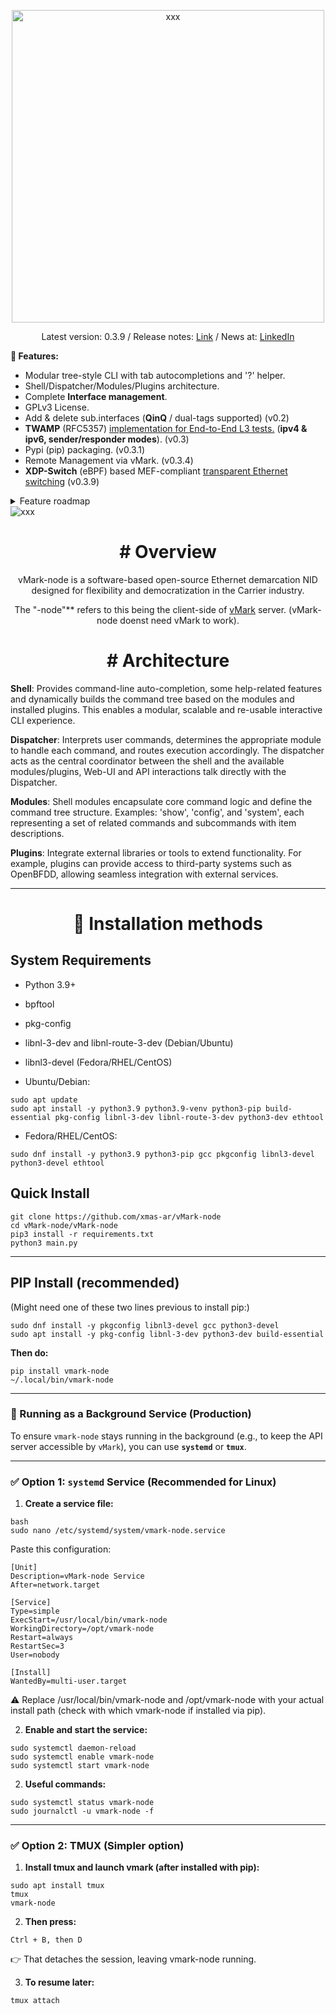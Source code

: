 <p align="center">
  <img src="https://github.com/user-attachments/assets/766164e9-3a5a-46a2-9183-dcfef9bc0aa9" alt="xxx" style="width: 500px; height: auto;">
</p>

<p align="center">Latest version: 0.3.9 / Release notes: <a href="https://github.com/xmas-ar/vMark-node/plugins/xdp_mef_switch/README.md">Link</a> / News at: <a href="https://www.linkedin.com/company/pathgate">LinkedIn</a> </p></p>

**🚀 Features:**
- Modular tree-style CLI with tab autocompletions and '?' helper.
- Shell/Dispatcher/Modules/Plugins architecture.
- Complete **Interface management**.
- GPLv3 License.
- Add & delete sub.interfaces (**QinQ** / dual-tags supported) (v0.2)
- **TWAMP** (RFC5357) <a href="https://github.com/xmas-ar/vMark-node/blob/public/vMark-node/plugins/twamp/readme.md">implementation for End-to-End L3 tests.</a> (**ipv4 & ipv6, sender/responder modes**). (v0.3)
- Pypi (pip) packaging. (v0.3.1)
- Remote Management via vMark. (v0.3.4)
- **XDP-Switch** (eBPF) based MEF-compliant <a href="https://github.com/xmas-ar/vMark-node/blob/public/vMark-node/plugins/xdp_mef_switch/README.md">transparent Ethernet switching</a> (v0.3.9)

<details>

  <summary>Feature roadmap</summary>
  
  
  ```

 - Ethernet OAM. (IEEE 802.1ag / Y.1731)
 - Timing protocols support (ITU-T G.8262 Sync-E and IEEE 1588v2)
 - Automated MEF3 Service WAN failover.
 - Remote loop testing with automatic timeout.
 - RFC2544 Service Activation testing and reflector.
 - open-BFDD implementation for service session assurance.
 - fiber-interface management and optic levels monitoring.
 - SNMP Support.
 - Multi-vendor IPSec Tunnel support.
 - VXLAN Tunneling.
 
  ```
  
</details>



<img src="https://github.com/user-attachments/assets/f36aa664-fa70-42d6-8c21-d2c663adaea3" alt="xxx">
<h2 align="center"></h2>
<h1 align="center"># Overview</h1>

<p align="center">vMark-node is a software-based open-source Ethernet demarcation NID designed for flexibility and democratization in the Carrier industry.</p>

<p align="center">The "-node"** refers to this being the client-side of <a href="https://github.com/xmas-ar/vMark">vMark</a> server. (vMark-node doenst need vMark to work). </p>

<h1 align="center"># Architecture</h1>

**Shell**:
Provides command-line auto-completion, some help-related features and dynamically builds the command tree based on the modules and installed plugins. This enables a modular, scalable and re-usable interactive CLI experience.

**Dispatcher**:
Interprets user commands, determines the appropriate module to handle each command, and routes execution accordingly. The dispatcher acts as the central coordinator between the shell and the available modules/plugins, Web-UI and API interactions talk directly with the Dispatcher.

**Modules**:
Shell modules encapsulate core command logic and define the command tree structure. Examples: 'show', 'config', and 'system', each representing a set of related commands and subcommands with item descriptions.

**Plugins**:
Integrate external libraries or tools to extend functionality. For example, plugins can provide access to third-party systems such as OpenBFDD, allowing seamless integration with external services.


___

<h1 align="center">📎 Installation methods</h1>

## System Requirements

- Python 3.9+
- bpftool
- pkg-config
- libnl-3-dev and libnl-route-3-dev (Debian/Ubuntu)
- libnl3-devel (Fedora/RHEL/CentOS)

- Ubuntu/Debian:
```
sudo apt update
sudo apt install -y python3.9 python3.9-venv python3-pip build-essential pkg-config libnl-3-dev libnl-route-3-dev python3-dev ethtool
```

- Fedora/RHEL/CentOS:
```
sudo dnf install -y python3.9 python3-pip gcc pkgconfig libnl3-devel python3-devel ethtool
```

## Quick Install

```
git clone https://github.com/xmas-ar/vMark-node
cd vMark-node/vMark-node
pip3 install -r requirements.txt
python3 main.py
```
___
## PIP Install (recommended)
(Might need one of these two lines previous to install pip:)
```
sudo dnf install -y pkgconfig libnl3-devel gcc python3-devel
sudo apt install -y pkg-config libnl-3-dev python3-dev build-essential
```
**Then do:**
```
pip install vmark-node
~/.local/bin/vmark-node
```
___

### 🔄 Running as a Background Service (Production)

To ensure `vmark-node` stays running in the background (e.g., to keep the API server accessible by `vMark`), you can use **`systemd`** or **`tmux`**.

___


### ✅ Option 1: `systemd` Service (Recommended for Linux)

1. **Create a service file:**

```
bash
sudo nano /etc/systemd/system/vmark-node.service
```
Paste this configuration:
```
[Unit]
Description=vMark-node Service
After=network.target

[Service]
Type=simple
ExecStart=/usr/local/bin/vmark-node
WorkingDirectory=/opt/vmark-node
Restart=always
RestartSec=3
User=nobody

[Install]
WantedBy=multi-user.target
```
⚠️ Replace /usr/local/bin/vmark-node and /opt/vmark-node with your actual install path (check with which vmark-node if installed via pip).

2. **Enable and start the service:**
```
sudo systemctl daemon-reload
sudo systemctl enable vmark-node
sudo systemctl start vmark-node
```
2. **Useful commands:**
```
sudo systemctl status vmark-node
sudo journalctl -u vmark-node -f
```

---

### ✅ Option 2: TMUX (Simpler option)

1. **Install tmux and launch vmark (after installed with pip):**

```
sudo apt install tmux
tmux
vmark-node
```

2. **Then press:**

```
Ctrl + B, then D
```

👉 That detaches the session, leaving vmark-node running.

3. **To resume later:**
```
tmux attach
```
